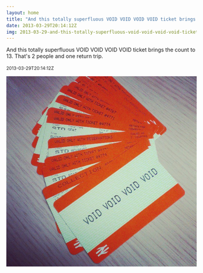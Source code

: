 ```yaml
---
layout: home
title: "And this totally superfluous VOID VOID VOID VOID ticket brings the count to 13. That's 2 people and one return trip."
date: 2013-03-29T20:14:12Z
img: 2013-03-29-and-this-totally-superfluous-void-void-void-void-ticket-brings-the-count-to-13--that-s-2-people-and-one-return-trip-.jpg
---
```


And this totally superfluous VOID VOID VOID VOID ticket brings the count to 13. That's 2 people and one return trip.

<small>2013-03-29T20:14:12Z</small>

![And this totally superfluous VOID VOID VOID VOID ticket brings the count to 13. That's 2 people and one return trip.](2013-03-29-and-this-totally-superfluous-void-void-void-void-ticket-brings-the-count-to-13--that-s-2-people-and-one-return-trip-.jpg)
